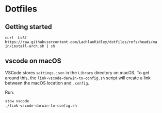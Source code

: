 # Dotfiles

## Getting started

`curl -LsSf https://raw.githubusercontent.com/LachlanRidley/dotfiles/refs/heads/main/install-arch.sh | sh`

## vscode on macOS

VSCode stores `settings.json` in the `Library` directory on macOS. To get around this, the `link-vscode-darwin-to-config.sh` script will create a link between the macOS location and `.config`.

Run:

```sh
stow vscode
./link-vscode-darwin-to-config.sh
```
